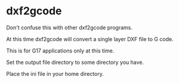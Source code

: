 # dxf2gcode
Don't confuse this with other dxf2gcode programs.

At this time dxf2gcode will convert a single layer DXF file to G code.

This is for G17 applications only at this time.

Set the output file directory to some directory you have.

Place the ini file in your home directory.
